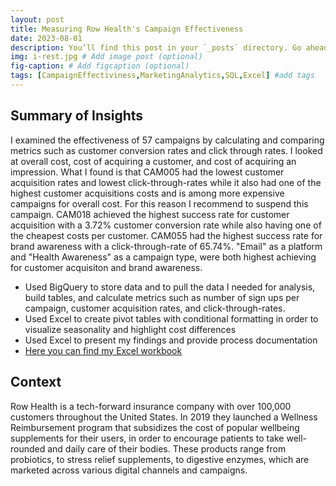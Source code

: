 ```yaml
---
layout: post
title: Measuring Row Health's Campaign Effectiveness
date: 2023-08-01
description: You’ll find this post in your `_posts` directory. Go ahead and edit it and re-build the site to see your changes. # Add post description (optional)
img: i-rest.jpg # Add image post (optional)
fig-caption: # Add figcaption (optional)
tags: [CampaignEffectiviness,MarketingAnalytics,SQL,Excel] #add tags
---
```

## Summary of Insights

I examined the effectiveness of 57 campaigns by calculating and comparing metrics such as customer conversion rates and click through rates. I looked at overall cost, cost of acquiring a customer, and cost of acquiring an impression. What I found is that CAM005 had the lowest customer acquisition rates and lowest click-through-rates while it also had one of the highest customer acquisitions costs and is among more expensive campaigns for overall cost. For this reason I recommend to suspend this campaign. CAM018 achieved the highest success rate for customer acquisition with a 3.72% customer conversion rate while also having one of the cheapest costs per customer. CAM055 had the highest success rate for brand awareness with a click-through-rate of 65.74%. "Email" as a platform and "Health Awareness" as a campaign type, were both highest achieving for customer acquisiton and brand awareness.

- Used BigQuery to store data and to pull the data I needed for analysis, build tables, and calculate metrics such as number of sign ups per campaign, customer acquisition rates, and click-through-rates. 
- Used Excel to create pivot tables with conditional formatting in order to visualize seasonality and highlight cost differences
- Used Excel to present my findings and provide process documentation
- [Here you can find my Excel workbook](https://github.com/agiliariniosm/Row_Health/blob/b9e94fdbbf10c40bf8752fa83a322ac681a5b538/Row_Health_Project.xlsm)

## Context 

Row Health is a tech-forward insurance company with over 100,000 customers throughout the United States. In 2019 they launched a Wellness Reimbursement program that subsidizes the cost of popular wellbeing supplements for their users, in order to encourage patients to take well-rounded and daily care of their bodies. These products range from probiotics, to stress relief supplements, to digestive enzymes, which are marketed across various digital channels and campaigns. 




